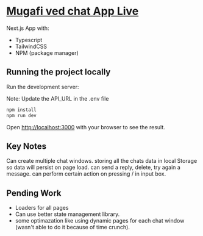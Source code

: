 # [Mugafi ved chat App Live](https://mugafi-ved.vercel.app/)

Next.js App with:

- Typescript
- TailwindCSS
- NPM (package manager)

## Running the project locally

Run the development server:

Note: Update the API_URL in the .env file

```bash
npm install
npm run dev
```

Open [http://localhost:3000](http://localhost:3000) with your browser to see the result.

## Key Notes

Can create multiple chat windows.
storing all the chats data in local Storage so data will persist on page load.
can send a reply, delete, try again a message.
can perform certain action on pressing / in input box.

## Pending Work

- Loaders for all pages
- Can use better state management library.
- some optimazation like using dynamic pages for each chat window (wasn't able to do it because of time crunch).